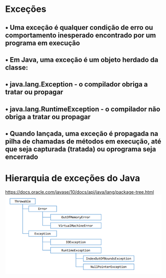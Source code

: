 # Exceções 
## • Uma exceção é qualquer condição de erro ou comportamento inesperado encontrado por um programa em execução
## • Em Java, uma exceção é um objeto herdado da classe:
## • java.lang.Exception - o compilador obriga a tratar ou propagar
## • java.lang.RuntimeException - o compilador não obriga a tratar ou propagar
## • Quando lançada, uma exceção é propagada na pilha de chamadas de métodos em execução, até que seja capturada (tratada) ou oprograma seja encerrado

# Hierarquia de exceções do Java
https://docs.oracle.com/javase/10/docs/api/java/lang/package-tree.html
![img.png](img.png)

